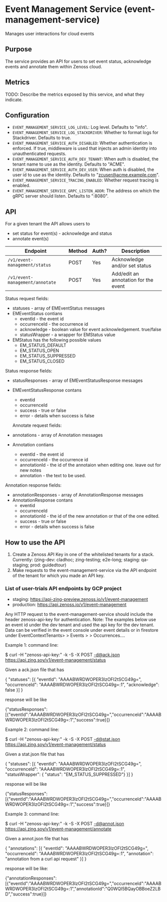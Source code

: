 # Event Management Service (event-management-service)
Manages user interactions for cloud events

## Purpose
The service provides an API for users to set event status, acknowledge events and annotate them within Zenoss cloud.

## Metrics
TODO: Describe the metrics exposed by this service, and what they indicate.

## Configuration
* `EVENT_MANAGEMENT_SERVICE_LOG_LEVEL`: Log level. Defaults to "info".
* `EVENT_MANAGEMENT_SERVICE_LOG_STACKDRIVER`: Whether to format logs for Stackdriver. Defaults to true.
* `EVENT_MANAGEMENT_SERVICE_AUTH_DISABLED`: Whether authentication is enforced. If true, middleware is used that injects an admin identity into unauthenticated requests.
* `EVENT_MANAGEMENT_SERVICE_AUTH_DEV_TENANT`: When auth is disabled, the tenant name to use as the identity. Defaults to "ACME".
* `EVENT_MANAGEMENT_SERVICE_AUTH_DEV_USER`: When auth is disabled, the user id to use as the identity. Defaults to "zcuser@acme.example.com".
* `EVENT_MANAGEMENT_SERVICE_TRACING_ENABLED`: Whether request tracing is enabled.
* `EVENT_MANAGEMENT_SERVICE_GRPC_LISTEN_ADDR`: The address on which the gRPC server should listen. Defaults to ":8080".

## API
For a given tenant the API allows users to
- set status for event(s) - acknowledge and status
- annotate event(s)

<!-- markdown-swagger -->
 Endpoint                        | Method | Auth? | Description
 ------------------------------- | ------ | ----- | -----------
 `/v1/event-management/status`   | POST   | Yes   | Acknowledge and/or set status         
 `/v1/event-management/annotate` | POST   | Yes   | Add/edit an annotation for the event
<!-- /markdown-swagger -->

Status request fields:
- statuses - array of EMEventStatus  messages
- EMEventStatus  contians
    - eventId - the event id
    - occurrenceId - the occurrence id
    - acknowledge - boolean value for event acknowledgement. true/false
    - statusWrapper - a wrapper for EMStatus  value
- EMStatus has the following possible values
    - EM_STATUS_DEFAULT
    - EM_STATUS_OPEN
    - EM_STATUS_SUPPRESSED
    - EM_STATUS_CLOSED

Status response fields:
- statusResponses - array of EMEventStatusResponse messages
- EMEventStatusResponse  contans 
    - eventid
    - occurrenceId
    - success - true or false
    - error - details when success is false

  Annotate request fields:
- annotations - array of Annotation messages
- Annotation   contians
    - eventId - the event id
    - occurrenceId - the occurrence id
    - annotationId -  the id of the annotaion when editing one. leave out for new notes
    - annotation  - the text to be used.

Annotation response fields:
- annotationResponses  - array of AnnotationResponse messages
- AnnotationResponse   contans 
    - eventid
    - occurrenceId
    - annotationId - the id of the new annotation or that of the one edited.
    - success - true or false
    - error - details when success is false

## How to use the API

  1. Create a Zenoss API Key in one of the whitelisted tenants for a stack. Currently: (zing-dev: cladhoc; zing-testing; e2e-long; staging: qa-staging; prod: guidedtour)
  2. Make requests to the event-management-service via the API endpoint of the tenant for which you made an API key.

### List of user-trials API endpoints by GCP project

- staging: <https://api-zing-preview.zenoss.io/v1/event-management>
- production: <https://api.zenoss.io/v1/event-management>

Any HTTP request to the  event-management-service should include the header zenoss-api-key for authentication.
Note: The examples below use an event id under the dev tenant and used the api key for the dev tenant.
Data can be verified in the event console under event details or in firestore under EventContextTenants> <your tenant> > Events > <event-id> > Occurrences....

Example 1:
command line:

$ curl  -H "zenoss-api-key:<your-key>" -k -S -X POST -d@ack.json  https://api.zing.soy/v1/event-management/status

Given a ack.json file that has 

{
"statuses": [{
        "eventId": "AAAABWRDWOPER3lzOFI2tSCG49g=",
        "occurrenceId": "AAAABWRDWOPER3lzOFI2tSCG49g=:1",
        "acknowledge": false
    }]
}

response will be like 

{"statusResponses":[{"eventId":"AAAABWRDWOPER3lzOFI2tSCG49g=","occurrenceId":"AAAABWRDWOPER3lzOFI2tSCG49g=:1","success":true}]}

Example 2:
command line:

$ curl  -H "zenoss-api-key:<your-key>" -k -S -X POST -d@stat.json  https://api.zing.soy/v1/event-management/status

Given a stat.json file that has 

{
"statuses": [{
        "eventId": "AAAABWRDWOPER3lzOFI2tSCG49g=",
        "occurrenceId": "AAAABWRDWOPER3lzOFI2tSCG49g=:1",
        "statusWrapper": { "status": "EM_STATUS_SUPPRESSED"}
    }]
}

response will be like

{"statusResponses":[{"eventId":"AAAABWRDWOPER3lzOFI2tSCG49g=","occurrenceId":"AAAABWRDWOPER3lzOFI2tSCG49g=:1","success":true}]}

Example 3:
command line:

$ curl  -H "zenoss-api-key:<your-key>" -k -S -X POST -d@annot.json  https://api.zing.soy/v1/event-management/annotate

Given a annot.json file that has 

{
"annotations": [{
        "eventId": "AAAABWRDWOPER3lzOFI2tSCG49g=",
        "occurrenceId": "AAAABWRDWOPER3lzOFI2tSCG49g=:1",
        "annotation":  "annotation from a curl api request"
    }]
}

response will be like:

{"annotationResponses":[{"eventId":"AAAABWRDWOPER3lzOFI2tSCG49g=","occurrenceId":"AAAABWRDWOPER3lzOFI2tSCG49g=:1","annotationId":"Q0WQI5BQayOBBoeZ2LBD","success":true}]}

